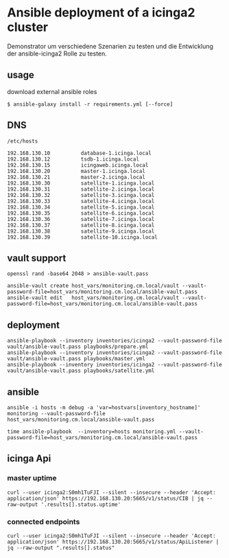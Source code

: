 # Ansible deployment of a icinga2 cluster

Demonstrator um verschiedene Szenarien zu testen und die Entwicklung der ansible-icinga2 Rolle zu testen.

## usage

download external ansible roles

```
$ ansible-galaxy install -r requirements.yml [--force]
```

## DNS

`/etc/hosts`

```
192.168.130.10          database-1.icinga.local
192.168.130.12          tsdb-1.icinga.local
192.168.130.15          icingaweb.icinga.local
192.168.130.20          master-1.icinga.local
192.168.130.21          master-2.icinga.local
192.168.130.30          satellite-1.icinga.local
192.168.130.31          satellite-2.icinga.local
192.168.130.32          satellite-3.icinga.local
192.168.130.33          satellite-4.icinga.local
192.168.130.34          satellite-5.icinga.local
192.168.130.35          satellite-6.icinga.local
192.168.130.36          satellite-7.icinga.local
192.168.130.37          satellite-8.icinga.local
192.168.130.38          satellite-9.icinga.local
192.168.130.39          satellite-10.icinga.local
```

## vault support

```
openssl rand -base64 2048 > ansible-vault.pass

ansible-vault create host_vars/monitoring.cm.local/vault --vault-password-file=host_vars/monitoring.cm.local/ansible-vault.pass
ansible-vault edit   host_vars/monitoring.cm.local/vault --vault-password-file=host_vars/monitoring.cm.local/ansible-vault.pass
```




## deployment

```
ansible-playbook --inventory inventories/icinga2 --vault-password-file vault/ansible-vault.pass playbooks/prepare.yml
ansible-playbook --inventory inventories/icinga2 --vault-password-file vault/ansible-vault.pass playbooks/master.yml
ansible-playbook --inventory inventories/icinga2 --vault-password-file vault/ansible-vault.pass playbooks/satellite.yml

```


## ansible

```
ansible -i hosts -m debug -a 'var=hostvars[inventory_hostname]' monitoring --vault-password-file host_vars/monitoring.cm.local/ansible-vault.pass

time ansible-playbook  --inventory=hosts monitoring.yml --vault-password-file=host_vars/monitoring.cm.local/ansible-vault.pass
```

## icinga Api

### master uptime
```
curl --user icinga2:S0mh1TuFJI --silent --insecure --header 'Accept: application/json' https://192.168.130.20:5665/v1/status/CIB | jq --raw-output '.results[].status.uptime'
```

### connected endpoints
```
curl --user icinga2:S0mh1TuFJI --silent --insecure --header 'Accept: application/json' https://192.168.130.20:5665/v1/status/ApiListener | jq --raw-output ".results[].status"
```
